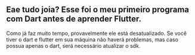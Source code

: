 ## Eae tudo joia? Esse foi o meu primeiro programa com Dart antes de aprender Flutter. 
Como já faz muito tempo, provavelmente ele está desatualizado. Se você tiver o dart e flutter em sua máquina não haverá problemas, mas caso possua apenas o dart, será necessário atualizar o sdk.
